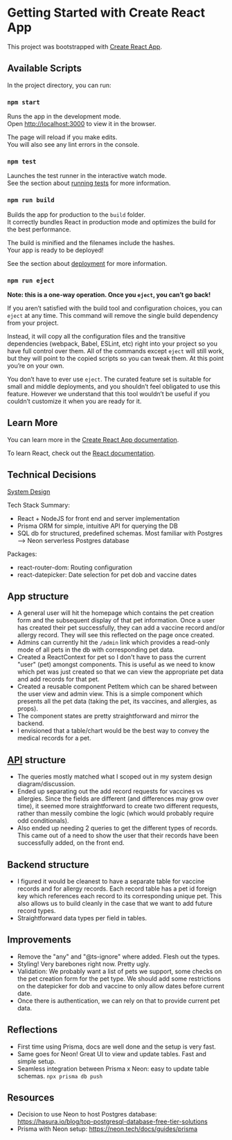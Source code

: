 # Getting Started with Create React App

This project was bootstrapped with [Create React App](https://github.com/facebook/create-react-app).

## Available Scripts

In the project directory, you can run:

### `npm start`

Runs the app in the development mode.\
Open [http://localhost:3000](http://localhost:3000) to view it in the browser.

The page will reload if you make edits.\
You will also see any lint errors in the console.

### `npm test`

Launches the test runner in the interactive watch mode.\
See the section about [running tests](https://facebook.github.io/create-react-app/docs/running-tests) for more information.

### `npm run build`

Builds the app for production to the `build` folder.\
It correctly bundles React in production mode and optimizes the build for the best performance.

The build is minified and the filenames include the hashes.\
Your app is ready to be deployed!

See the section about [deployment](https://facebook.github.io/create-react-app/docs/deployment) for more information.

### `npm run eject`

**Note: this is a one-way operation. Once you `eject`, you can’t go back!**

If you aren’t satisfied with the build tool and configuration choices, you can `eject` at any time. This command will remove the single build dependency from your project.

Instead, it will copy all the configuration files and the transitive dependencies (webpack, Babel, ESLint, etc) right into your project so you have full control over them. All of the commands except `eject` will still work, but they will point to the copied scripts so you can tweak them. At this point you’re on your own.

You don’t have to ever use `eject`. The curated feature set is suitable for small and middle deployments, and you shouldn’t feel obligated to use this feature. However we understand that this tool wouldn’t be useful if you couldn’t customize it when you are ready for it.

## Learn More

You can learn more in the [Create React App documentation](https://facebook.github.io/create-react-app/docs/getting-started).

To learn React, check out the [React documentation](https://reactjs.org/).

## Technical Decisions
[System Design](https://drive.google.com/file/d/1gnSTtLvr3XNYzxoS_2IIkiU75akAfFUD/view?usp=sharing) 

Tech Stack Summary:
- React + NodeJS for front end and server implementation
- Prisma ORM for simple, intuitive API for querying the DB
- SQL db for structured, predefined schemas. Most familiar with Postgres --> Neon serverless Postgres database

Packages:
- react-router-dom: Routing configuration
- react-datepicker: Date selection for pet dob and vaccine dates

## App structure
- A general user will hit the homepage which contains the pet creation form and the subsequent display of that pet information. Once a user has created their pet successfully, they can add a vaccine record and/or allergy record. They will see this reflected on the page once created.
- Admins can currently hit the `/admin` link which provides a read-only mode of all pets in the db with corresponding pet data.
- Created a ReactContext for pet so I don't have to pass the current "user" (pet) amongst components. This is useful as we need to know which pet was just created so that we can view the appropriate pet data and add records for that pet. 
- Created a reusable component PetItem which can be shared between the user view and admin view. This is a simple component which presents all the pet data (taking the pet, its vaccines, and allergies, as props).
- The component states are pretty straightforward and mirror the backend.
- I envisioned that a table/chart would be the best way to convey the medical records for a pet.

## [API](https://github.com/nikitr/novellia-pets-server) structure
- The queries mostly matched what I scoped out in my system design diagram/discussion.
- Ended up separating out the add record requests for vaccines vs allergies. Since the fields are different (and differences may grow over time), it seemed more straightforward to create two different requests, rather than messily combine the logic (which would probably require odd conditionals).
- Also ended up needing 2 queries to get the different types of records. This came out of a need to show the user that their records have been successfully added, on the front end.

## Backend structure
- I figured it would be cleanest to have a separate table for vaccine records and for allergy records. Each record table has a pet id foreign key which references each record to its corresponding unique pet. This also allows us to build cleanly in the case that we want to add future record types.
- Straightforward data types per field in tables.

## Improvements
- Remove the "any" and "@ts-ignore" where added. Flesh out the types.
- Styling! Very barebones right now. Pretty ugly.
- Validation: We probably want a list of pets we support, some checks on the pet creation form for the pet type. We should add some restrictions on the datepicker for dob and vaccine to only allow dates before current date.
- Once there is authentication, we can rely on that to provide current pet data.

## Reflections
- First time using Prisma, docs are well done and the setup is very fast. 
- Same goes for Neon! Great UI to view and update tables. Fast and simple setup.
- Seamless integration between Prisma x Neon: easy to update table schemas. `npx prisma db push`

## Resources
- Decision to use Neon to host Postgres database: https://hasura.io/blog/top-postgresql-database-free-tier-solutions
- Prisma with Neon setup: https://neon.tech/docs/guides/prisma

